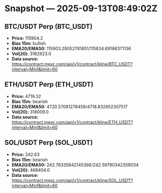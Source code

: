# Snapshot — 2025-09-13T08:49:02Z

## BTC/USDT Perp (BTC_USDT)
- **Price:** 115904.2
- **Bias 15m:** bullish
- **EMA20/EMA50:** 115903.28052761851/115834.69186371136
- **Vol(20):** 3182923.0
- **Data source:** https://contract.mexc.com/api/v1/contract/kline/BTC_USDT?interval=Min1&limit=60

## ETH/USDT Perp (ETH_USDT)
- **Price:** 4719.32
- **Bias 15m:** bearish
- **EMA20/EMA50:** 4720.57081278459/4718.832952307517
- **Vol(20):** 318009.0
- **Data source:** https://contract.mexc.com/api/v1/contract/kline/ETH_USDT?interval=Min1&limit=60

## SOL/USDT Perp (SOL_USDT)
- **Price:** 242.63
- **Bias 15m:** bearish
- **EMA20/EMA50:** 242.76335842145366/242.59790342359034
- **Vol(20):** 468404.0
- **Data source:** https://contract.mexc.com/api/v1/contract/kline/SOL_USDT?interval=Min1&limit=60
